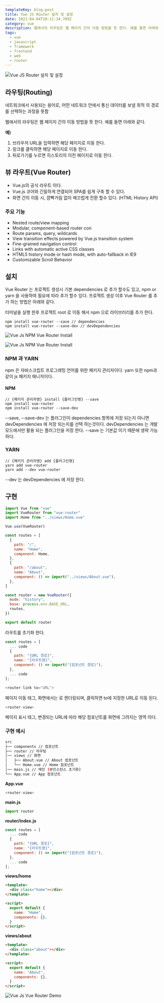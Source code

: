 ```yaml
---
templateKey: blog-post
title: Vue JS Router 설치 및 설정
date: 2021-04-04T10:11:34.709Z
category: vue
description: 웹에서의 라우팅은 웹 페이지 간의 이동 방법을 뜻 한다. 예를 들면 아래와 같다. Vue.js의 공식 라우트 이고, Vue.js 코어와 긴밀하게 연결되어 SPA를 쉽게 구축 할 수 있다. 그리고 화면 간의 이동 시, 깜빡거림 없이 매끄럽게 전환 할수 있다. (HTML History API)
tags:
  - vue
  - javascript
  - framework
  - frontend
  - web
  - router
---
```


![Vue JS Router 설치 및 설정](/assets/vue-logo.png "Vue JS Router 설치 및 설정")

## 라우팅(Routing)

네트워크에서 사용되는 용어로, 어떤 네트워크 안에서 통신 데이터를 보낼 최적 의 경로를 선택하는 과정을 뜻함

웹에서의 라우팅은 웹 페이지 간의 이동 방법을 뜻 한다. 예를 들면 아래와 같다.

**예)**

1. 브라우저 URL을 입력하면 해당 페이지로 이동 한다.
2. 링크를 클릭하면 해당 페이지로 이동 한다.
3. 뒤로가기를 누르면 히스토리의 이전 페이지로 이동 한다.

## 뷰 라우트(Vue Router)

- Vue.js의 공식 라우트 이다.
- Vue.js 코어와 긴밀하게 연결되어 SPA를 쉽게 구축 할 수 있다.
- 화면 간의 이동 시, 깜빡거림 없이 매끄럽게 전환 할수 있다. (HTML History API)

### 주요 기능

- Nested route/view mapping
- Modular, component-based router con
- Route params, query, wildcards
- View transition effects powered by Vue.js transition system
- Fine-grained navigation control
- Links with automatic active CSS classes
- HTML5 history mode or hash mode, with auto-fallback in IE9
- Customizable Scroll Behavior

## 설치

Vue Router 는 프로젝트 생성시 기본 dependencies 로 추가 할수도 있고, npm or yarn 을 사용하여 필요에 따라 추가 할수 있다. 프로젝트 생성 이후 Vue Router 를 추가 하는 방법은 아래와 같다.

터미널을 실행 한후 프로젝트 root 로 이동 해서 npm 으로 라이브러리를 추가 한다.

```
npm install vue-router --save // dependencies
npm install vue-router --save-dev // devDependencies
```

![Vue Js NPM Vue Router Install](/assets/vue-js-npm-install-vue-router.png "Vue Js NPM Vue Router Install")

![Vue Js NPM Vue Router Install](/assets/vue-js-npm-install-vue-router2.png "Vue Js NPM Vue Router Install")

### NPM 과 YARN

npm 은 자바스크립트 프로그래밍 언어를 위한 패키지 관리자이다. yarn 또한 npm과 같이 js 패키지 매니저이다.

#### NPM

```
// {패키지 관리자명} install {플러그인명} --save
npm install vue-router
npm install vue-router --save-dev
```

--save, --save-dev 는 플러그인이 dependencies 항목에 저장 되는지 아니면 devDependencies 에 저장 되는지를 선택 하는것이다. devDependencies 는 개발모드에서만 활용 되는 플러그인을 저장 한다.
--save 는 기본값 이기 때문에 생략 가능하다.

### YARN

```
// {패키지 관리자명} add {플러그인명}
yarn add vue-router
yarn add --dev vue-router
```

--dev 는 devDependencies 에 저장 한다.

## 구현

```javascript
import Vue from "vue"
import VueRouter from "vue-router"
import Home from "../views/Home.vue"

Vue.use(VueRouter)

const routes = [
  {
    path: "/",
    name: "Home",
    component: Home,
  },
  {
    path: "/about",
    name: "About",
    component: () => import("../views/About.vue"),
  },
]

const router = new VueRouter({
  mode: "history",
  base: process.env.BASE_URL,
  routes,
})

export default router
```

라우트를 초기화 한다.

```javascript
const routes = [
  ... code
  {
    path: "{URL 경로}",
    name: "{라우트명}",
    component: () => import("{컴포넌트 경로}"),
  },
  ... code
];
```

```javascript
<router-link to="URL">
```

페이지 이동 태그, 화면에서는 <a> 로 렌더링되며, 클릭하면 to에 지정한 URL로 이동 된다.

```javascript
<router-view>
```

페이지 표시 태그, 변경되는 URL에 따라 해당 컴포넌트를 화면에 그려지는 영역 이다.

### 구현 예시

```sh
src
├── components // 컴포넌트
├── router // 라우팅
│── views // 화면
│   ├── About.vue // About 컴포넌트
│   └── Home.vue // Home 컴포넌트
│── main.js // 메인 (뷰인스턴스 초기화)
└── App.vue // App 컴포넌트
```

**App.vue**

```javascript
<router-view>
```

**main.js**

```javascript
import router
```

**router/index.js**

```javascript
const routes = [
  ... code
  {
    path: "{URL 경로}",
    name: "{라우트명}",
    component: () => import("{컴포넌트 경로}"),
  },
  ... code
];
```

**views/home**

```html
<template>
  <div class="home"></div>
</template>

<script>
  export default {
    name: "Home",
    components: {},
  }
</script>
```

**views/about**

```html
<template>
  <div class="about"></div>
</template>

<script>
  export default {
    name: "About",
    components: {},
  }
</script>
```

![Vue Js Vue Router Demo](/assets/vue-js-vue-router-index.png "Vue Js Vue Router Demo")
